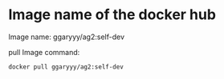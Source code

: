 # Image name of the docker hub
Image name: ggaryyy/ag2:self-dev

pull Image command:

    docker pull ggaryyy/ag2:self-dev